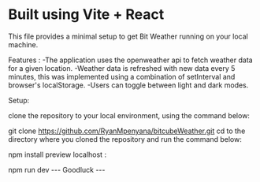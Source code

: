 # Built using Vite + React

This file provides a minimal setup to get Bit Weather running on your local machine.

Features :
    -The application uses the openweather api to fetch weather data for a given location.
    -Weather data is refreshed with new data every 5 minutes, this was implemented using a combination of setInterval and browser's localStorage.
    -Users can toggle between light and dark modes.

Setup:

clone the repository to your local environment, using the command below:

git clone https://github.com/RyanMpenyana/bitcubeWeather.git
cd to the directory where you cloned the repository and run the command below:

npm install
preview localhost :

npm run dev
--- Goodluck ---


